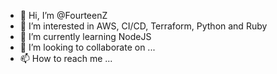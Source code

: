 - 👋 Hi, I’m @FourteenZ
- 👀 I’m interested in AWS, CI/CD, Terraform, Python and Ruby
- 🌱 I’m currently learning NodeJS
- 💞️ I’m looking to collaborate on ...
- 📫 How to reach me ...

<!---
FourteenZ/FourteenZ is a ✨ special ✨ repository because its `README.md` (this file) appears on your GitHub profile.
You can click the Preview link to take a look at your changes.
--->
